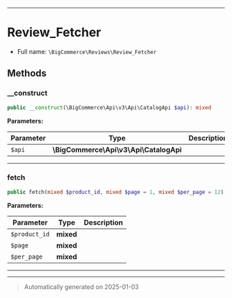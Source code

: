 ***

# Review_Fetcher





* Full name: `\BigCommerce\Reviews\Review_Fetcher`




## Methods


### __construct



```php
public __construct(\BigCommerce\Api\v3\Api\CatalogApi $api): mixed
```








**Parameters:**

| Parameter | Type | Description |
|-----------|------|-------------|
| `$api` | **\BigCommerce\Api\v3\Api\CatalogApi** |  |





***

### fetch



```php
public fetch(mixed $product_id, mixed $page = 1, mixed $per_page = 12): mixed
```








**Parameters:**

| Parameter | Type | Description |
|-----------|------|-------------|
| `$product_id` | **mixed** |  |
| `$page` | **mixed** |  |
| `$per_page` | **mixed** |  |





***


***
> Automatically generated on 2025-01-03
